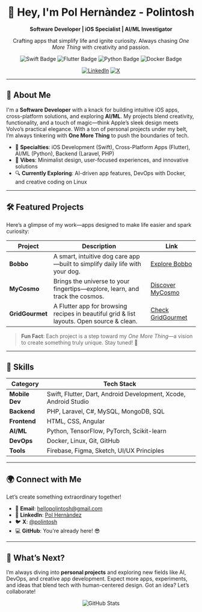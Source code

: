 <div align="center">
  <h1>👋 Hey, I'm Pol Hernàndez - Polintosh</h1>
  <p><strong>Software Developer | iOS Specialist | AI/ML Investigator</strong></p>
  <p>Crafting apps that simplify life and ignite curiosity. Always chasing <i>One More Thing</i> with creativity and passion.</p>
  
  <img src="https://img.shields.io/badge/Swift-iOS%20Development-orange?style=flat-square&logo=swift" alt="Swift Badge">
  <img src="https://img.shields.io/badge/Flutter-Cross%20Platform-cyan?style=flat-square&logo=flutter" alt="Flutter Badge">
  <img src="https://img.shields.io/badge/Python-AI%2FML-blue?style=flat-square&logo=python" alt="Python Badge">
  <img src="https://img.shields.io/badge/Docker-Containers-blue?style=flat-square&logo=docker" alt="Docker Badge">
  
  <a href="https://www.linkedin.com/in/pol-hernàndez-319518299"><img src="https://img.shields.io/badge/LinkedIn-Connect-blue?style=social&logo=linkedin" alt="LinkedIn"></a>
  <a href="https://x.com/polintosh"><img src="https://img.shields.io/badge/X-Follow-black?style=social&logo=x" alt="X"></a>
</div>

---

## 🚀 About Me
I'm a **Software Developer** with a knack for building intuitive iOS apps, cross-platform solutions, and exploring **AI/ML**. My projects blend creativity, functionality, and a touch of magic—think Apple’s sleek design meets Volvo’s practical elegance. With a ton of personal projects under my belt, I’m always tinkering with **One More Thing** to push the boundaries of tech.

- 🌟 **Specialties**: iOS Development (Swift), Cross-Platform Apps (Flutter), AI/ML (Python), Backend (Laravel, PHP)
- 🎨 **Vibes**: Minimalist design, user-focused experiences, and innovative solutions
- 🔍 **Currently Exploring**: AI-driven app features, DevOps with Docker, and creative coding on Linux

---

## 🛠️ Featured Projects
Here’s a glimpse of my work—apps designed to make life easier and spark curiosity:

| Project | Description | Link |
|---------|-------------|------|
| **Bobbo** | A smart, intuitive dog care app—built to simplify daily life with your dog. | [Explore Bobbo](https://bobboapp.framer.website) |
| **MyCosmo** | Brings the universe to your fingertips—explore, learn, and track the cosmos. | [Discover MyCosmo](https://mycosmoapp.framer.website) |
| **GridGourmet** | A Flutter app for browsing recipes in beautiful grid & list layouts. Open source & clean. | [Check GridGourmet](https://gridgourmetapp.framer.website) |

> **Fun Fact**: Each project is a step toward my *One More Thing*—a vision to create something truly unique. Stay tuned! 🚧

---

## 🧠 Skills
| **Category** | **Tech Stack** |
|--------------|----------------|
| **Mobile Dev** | Swift, Flutter, Dart, Android Development, Xcode, Android Studio |
| **Backend** | PHP, Laravel, C#, MySQL, MongoDB, SQL |
| **Frontend** | HTML, CSS, Angular |
| **AI/ML** | Python, TensorFlow, PyTorch, Scikit-learn |
| **DevOps** | Docker, Linux, Git, GitHub |
| **Tools** | Firebase, Figma, Sketch, UI/UX Principles |

---

## 🌍 Connect with Me
Let’s create something extraordinary together!

- 📧 **Email**: [hellopolintosh@gmail.com](mailto:hellopolintosh@gmail.com)
- 🔗 **LinkedIn**: [Pol Hernàndez](https://www.linkedin.com/in/pol-hernàndez-319518299)
- 🐦 **X**: [@polintosh](https://x.com/polintosh)
- 💻 **GitHub**: You're already here! 😎

---

## 🎯 What’s Next?
I’m always diving into **personal projects** and exploring new fields like AI, DevOps, and creative app development. Expect more apps, experiments, and ideas that blend tech with human-centered design. Got an idea? Let’s collaborate!

<div align="center">
  <img src="https://github-readme-stats.vercel.app/api?username=polintosh&show_icons=true&theme=minimal" alt="GitHub Stats">
</div>
